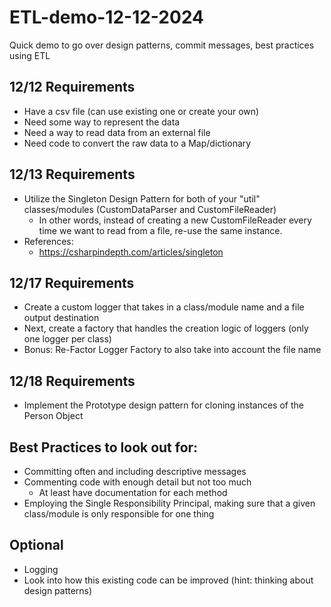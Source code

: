 # ETL-demo-12-12-2024
Quick demo to go over design patterns, commit messages, best practices using ETL

## 12/12 Requirements
- Have a csv file (can use existing one or create your own)
- Need some way to represent the data
- Need a way to read data from an external file
- Need code to convert the raw data to a Map/dictionary

## 12/13 Requirements
- Utilize the Singleton Design Pattern for both of your "util" classes/modules (CustomDataParser and CustomFileReader)
  - In other words, instead of creating a new CustomFileReader every time we want to read from a file, re-use the same instance.
- References:
  - https://csharpindepth.com/articles/singleton

## 12/17 Requirements
- Create a custom logger that takes in a class/module name and a file output destination
- Next, create a factory that handles the creation logic of loggers (only one logger per class)
- Bonus: Re-Factor Logger Factory to also take into account the file name

## 12/18 Requirements
- Implement the Prototype design pattern for cloning instances of the Person Object

## Best Practices to look out for:
- Committing often and including descriptive messages
- Commenting code with enough detail but not too much
  - At least have documentation for each method
- Employing the Single Responsibility Principal, making sure that a given class/module is only responsible for one thing

## Optional
- Logging
- Look into how this existing code can be improved (hint: thinking about design patterns)